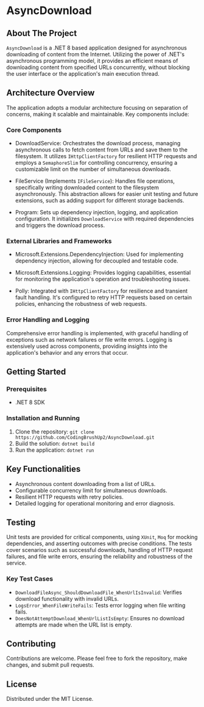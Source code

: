 AsyncDownload
=============

About The Project
-----------------

`AsyncDownload` is a .NET 8 based application designed for asynchronous downloading of content from the Internet. Utilizing the power of .NET's asynchronous programming model, it provides an efficient means of downloading content from specified URLs concurrently, without blocking the user interface or the application's main execution thread.

Architecture Overview
---------------------

The application adopts a modular architecture focusing on separation of concerns, making it scalable and maintainable. Key components include:

### Core Components

-   DownloadService: Orchestrates the download process, managing asynchronous calls to fetch content from URLs and save them to the filesystem. It utilizes `IHttpClientFactory` for resilient HTTP requests and employs a `SemaphoreSlim` for controlling concurrency, ensuring a customizable limit on the number of simultaneous downloads.

-   FileService (Implements `IFileService`): Handles file operations, specifically writing downloaded content to the filesystem asynchronously. This abstraction allows for easier unit testing and future extensions, such as adding support for different storage backends.

-   Program: Sets up dependency injection, logging, and application configuration. It initializes `DownloadService` with required dependencies and triggers the download process.

### External Libraries and Frameworks

-   Microsoft.Extensions.DependencyInjection: Used for implementing dependency injection, allowing for decoupled and testable code.

-   Microsoft.Extensions.Logging: Provides logging capabilities, essential for monitoring the application's operation and troubleshooting issues.

-   Polly: Integrated with `IHttpClientFactory` for resilience and transient fault handling. It's configured to retry HTTP requests based on certain policies, enhancing the robustness of web requests.

### Error Handling and Logging

Comprehensive error handling is implemented, with graceful handling of exceptions such as network failures or file write errors. Logging is extensively used across components, providing insights into the application's behavior and any errors that occur.

Getting Started
---------------

### Prerequisites

-   .NET 8 SDK

### Installation and Running

1.  Clone the repository: `git clone https://github.com/CodingBrushUp2/AsyncDownload.git`
2.  Build the solution: `dotnet build`
3.  Run the application: `dotnet run`

Key Functionalities
-------------------

-   Asynchronous content downloading from a list of URLs.
-   Configurable concurrency limit for simultaneous downloads.
-   Resilient HTTP requests with retry policies.
-   Detailed logging for operational monitoring and error diagnosis.

Testing
-------

Unit tests are provided for critical components, using `XUnit`, `Moq` for mocking dependencies, and asserting outcomes with precise conditions. The tests cover scenarios such as successful downloads, handling of HTTP request failures, and file write errors, ensuring the reliability and robustness of the service.

### Key Test Cases

-   `DownloadFileAsync_ShouldDownloadFile_WhenUrlIsInvalid`: Verifies download functionality with invalid URLs.
-   `LogsError_WhenFileWriteFails`: Tests error logging when file writing fails.
-   `DoesNotAttemptDownload_WhenUrlListIsEmpty`: Ensures no download attempts are made when the URL list is empty.

Contributing
------------

Contributions are welcome. Please feel free to fork the repository, make changes, and submit pull requests.

License
-------

Distributed under the MIT License.